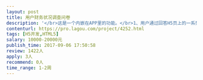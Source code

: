 ```yaml
---                
layout: post       
title: 用户财务状况调查问卷           
description: '</br>这是一个内嵌在APP里的功能。</br>1、用户通过回答H5页上的一系列相关问题，把信息上传到后台；</br>2、后台按照逻辑对用户上传的信息内容和完整度进行分析打分；</br>3、后台按照逻辑对用户已有的投资行为进行分析打分；</br>4、上述分数将集合成综合评估分，再将综合评估分通过H5展示给用户；</br>5、用户能够查看当前评估下给出的建议；</br>6、其他更多细节可具体沟通；</br>'     
contenturl: https://pro.lagou.com/project/4252.html      
tags: [H5开发,HTML5]            
salary: 10000-20000元          
publish_time: 2017-09-06 17:50:58         
review: 1422人                   
apply: 3人                   
recommend: 0人                   
time_range: 1-2周              
---                 
```

